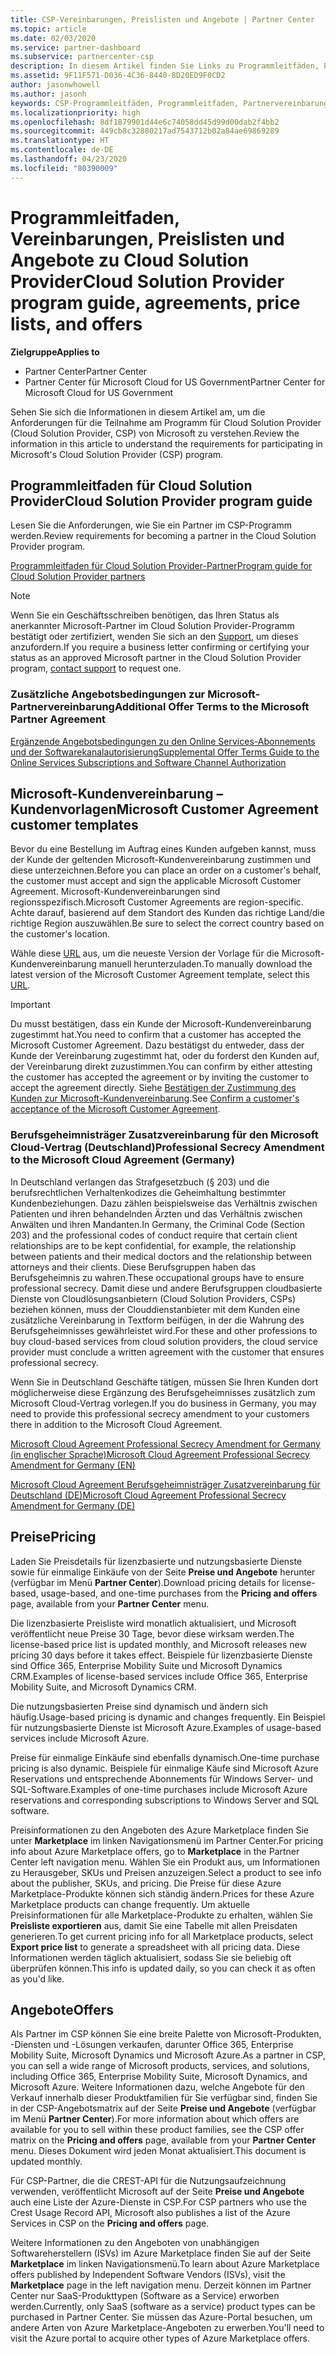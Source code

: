 ```yaml
---
title: CSP-Vereinbarungen, Preislisten und Angebote | Partner Center
ms.topic: article
ms.date: 02/03/2020
ms.service: partner-dashboard
ms.subservice: partnercenter-csp
description: In diesem Artikel finden Sie Links zu Programmleitfäden, Partnervereinbarungen, Kundenverträgen, Preislisten und Angeboten für Cloud Solution Provider.
ms.assetid: 9F11F571-D036-4C36-8440-8D20ED9F0CD2
author: jasonwhowell
ms.author: jasonh
keywords: CSP-Programmleitfäden, Programmleitfaden, Partnervereinbarungen, Kundenvereinbarung, Preislisten, Angebote
ms.localizationpriority: high
ms.openlocfilehash: 8df1879901d44e6c74058dd45d99d00dab2f4bb2
ms.sourcegitcommit: 449cb8c32880217ad7543712b02a84ae69869289
ms.translationtype: HT
ms.contentlocale: de-DE
ms.lasthandoff: 04/23/2020
ms.locfileid: "80390009"
---
```

# <a name="cloud-solution-provider-program-guide-agreements-price-lists-and-offers"></a><span data-ttu-id="959af-104">Programmleitfaden, Vereinbarungen, Preislisten und Angebote zu Cloud Solution Provider</span><span class="sxs-lookup"><span data-stu-id="959af-104">Cloud Solution Provider program guide, agreements, price lists, and offers</span></span>

<span data-ttu-id="959af-105">**Zielgruppe**</span><span class="sxs-lookup"><span data-stu-id="959af-105">**Applies to**</span></span>

-  <span data-ttu-id="959af-106">Partner Center</span><span class="sxs-lookup"><span data-stu-id="959af-106">Partner Center</span></span>
-  <span data-ttu-id="959af-107">Partner Center für Microsoft Cloud for US Government</span><span class="sxs-lookup"><span data-stu-id="959af-107">Partner Center for Microsoft Cloud for US Government</span></span>


<span data-ttu-id="959af-108">Sehen Sie sich die Informationen in diesem Artikel am, um die Anforderungen für die Teilnahme am Programm für Cloud Solution Provider (Cloud Solution Provider, CSP) von Microsoft zu verstehen.</span><span class="sxs-lookup"><span data-stu-id="959af-108">Review the information in this article to understand the requirements for participating in Microsoft's Cloud Solution Provider (CSP) program.</span></span>

## <a name="cloud-solution-provider-program-guide"></a><span data-ttu-id="959af-109">Programmleitfaden für Cloud Solution Provider</span><span class="sxs-lookup"><span data-stu-id="959af-109">Cloud Solution Provider program guide</span></span>

<span data-ttu-id="959af-110">Lesen Sie die Anforderungen, wie Sie ein Partner im CSP-Programm werden.</span><span class="sxs-lookup"><span data-stu-id="959af-110">Review requirements for becoming a partner in the Cloud Solution Provider program.</span></span>

[<span data-ttu-id="959af-111">Programmleitfaden für Cloud Solution Provider-Partner</span><span class="sxs-lookup"><span data-stu-id="959af-111">Program guide for Cloud Solution Provider partners</span></span>](https://go.microsoft.com/fwlink/p/?LinkId=617100)

>[!Note]
><span data-ttu-id="959af-112">Wenn Sie ein Geschäftsschreiben benötigen, das Ihren Status als anerkannter Microsoft-Partner im Cloud Solution Provider-Programm bestätigt oder zertifiziert, wenden Sie sich an den [Support](https://partner.microsoft.com/pcv/servicerequests/create), um dieses anzufordern.</span><span class="sxs-lookup"><span data-stu-id="959af-112">If you require a business letter confirming or certifying your status as an approved Microsoft partner in the Cloud Solution Provider program, [contact support](https://partner.microsoft.com/pcv/servicerequests/create) to request one.</span></span>

### <a name="additional-offer-terms-to-the-microsoft-partner-agreement"></a><span data-ttu-id="959af-113">Zusätzliche Angebotsbedingungen zur Microsoft-Partnervereinbarung</span><span class="sxs-lookup"><span data-stu-id="959af-113">Additional Offer Terms to the Microsoft Partner Agreement</span></span>

[<span data-ttu-id="959af-114">Ergänzende Angebotsbedingungen zu den Online Services-Abonnements und der Softwarekanalautorisierung</span><span class="sxs-lookup"><span data-stu-id="959af-114">Supplemental Offer Terms Guide to the Online Services Subscriptions and Software Channel Authorization</span></span>](https://query.prod.cms.rt.microsoft.com/cms/api/am/binary/RE3NOo7)

## <a name="microsoft-customer-agreement-customer-templates"></a><span data-ttu-id="959af-115">Microsoft-Kundenvereinbarung – Kundenvorlagen</span><span class="sxs-lookup"><span data-stu-id="959af-115">Microsoft Customer Agreement customer templates</span></span>

<span data-ttu-id="959af-116">Bevor du eine Bestellung im Auftrag eines Kunden aufgeben kannst, muss der Kunde der geltenden Microsoft-Kundenvereinbarung zustimmen und diese unterzeichnen.</span><span class="sxs-lookup"><span data-stu-id="959af-116">Before you can place an order on a customer's behalf, the customer must accept and sign the applicable Microsoft Customer Agreement.</span></span> <span data-ttu-id="959af-117">Microsoft-Kundenvereinbarungen sind regionsspezifisch.</span><span class="sxs-lookup"><span data-stu-id="959af-117">Microsoft Customer Agreements are region-specific.</span></span> <span data-ttu-id="959af-118">Achte darauf, basierend auf dem Standort des Kunden das richtige Land/die richtige Region auszuwählen.</span><span class="sxs-lookup"><span data-stu-id="959af-118">Be sure to select the correct country based on the customer's location.</span></span>

<span data-ttu-id="959af-119">Wähle diese [URL](https://aka.ms/customeragreement) aus, um die neueste Version der Vorlage für die Microsoft-Kundenvereinbarung manuell herunterzuladen.</span><span class="sxs-lookup"><span data-stu-id="959af-119">To manually download the latest version of the Microsoft Customer Agreement template, select this [URL](https://aka.ms/customeragreement).</span></span>

>[!IMPORTANT]
><span data-ttu-id="959af-120">Du musst bestätigen, dass ein Kunde der Microsoft-Kundenvereinbarung zugestimmt hat.</span><span class="sxs-lookup"><span data-stu-id="959af-120">You need to confirm that a customer has accepted the Microsoft Customer Agreement.</span></span> <span data-ttu-id="959af-121">Dazu bestätigst du entweder, dass der Kunde der Vereinbarung zugestimmt hat, oder du forderst den Kunden auf, der Vereinbarung direkt zuzustimmen.</span><span class="sxs-lookup"><span data-stu-id="959af-121">You can confirm by either attesting the customer has accepted the agreement or by inviting the customer to accept the agreement directly.</span></span> <span data-ttu-id="959af-122">Siehe [Bestätigen der Zustimmung des Kunden zur Microsoft-Kundenvereinbarung](confirm-customer-agreement.md).</span><span class="sxs-lookup"><span data-stu-id="959af-122">See [Confirm a customer's acceptance of the Microsoft Customer Agreement](confirm-customer-agreement.md).</span></span>

### <a name="professional-secrecy-amendment-to-the-microsoft-cloud-agreement-germany"></a><span data-ttu-id="959af-123">Berufsgeheimnisträger Zusatzvereinbarung für den Microsoft Cloud-Vertrag (Deutschland)</span><span class="sxs-lookup"><span data-stu-id="959af-123">Professional Secrecy Amendment to the Microsoft Cloud Agreement (Germany)</span></span>

<span data-ttu-id="959af-124">In Deutschland verlangen das Strafgesetzbuch (§ 203) und die berufsrechtlichen Verhaltenkodizes die Geheimhaltung bestimmter Kundenbeziehungen. Dazu zählen beispielsweise das Verhältnis zwischen Patienten und ihren behandelnden Ärzten und das Verhältnis zwischen Anwälten und ihren Mandanten.</span><span class="sxs-lookup"><span data-stu-id="959af-124">In Germany, the Criminal Code (Section 203) and the professional codes of conduct require that certain client relationships are to be kept confidential, for example, the relationship between patients and their medical doctors and the relationship between attorneys and their clients.</span></span> <span data-ttu-id="959af-125">Diese Berufsgruppen haben das Berufsgeheimnis zu wahren.</span><span class="sxs-lookup"><span data-stu-id="959af-125">These occupational groups have to ensure professional secrecy.</span></span> <span data-ttu-id="959af-126">Damit diese und andere Berufsgruppen cloudbasierte Dienste von Cloudlösungsanbietern (Cloud Solution Providers, CSPs) beziehen können, muss der Clouddienstanbieter mit dem Kunden eine zusätzliche Vereinbarung in Textform beifügen, in der die Wahrung des Berufsgeheimnisses gewährleistet wird.</span><span class="sxs-lookup"><span data-stu-id="959af-126">For these and other professions to buy cloud-based services from cloud solution providers, the cloud service provider must conclude a written agreement with the customer that ensures professional secrecy.</span></span>

<span data-ttu-id="959af-127">Wenn Sie in Deutschland Geschäfte tätigen, müssen Sie Ihren Kunden dort möglicherweise diese Ergänzung des Berufsgeheimnisses zusätzlich zum Microsoft Cloud-Vertrag vorlegen.</span><span class="sxs-lookup"><span data-stu-id="959af-127">If you do business in Germany, you may need to provide this professional secrecy amendment to your customers there in addition to the Microsoft Cloud Agreement.</span></span>

[<span data-ttu-id="959af-128">Microsoft Cloud Agreement Professional Secrecy Amendment for Germany (in englischer Sprache)</span><span class="sxs-lookup"><span data-stu-id="959af-128">Microsoft Cloud Agreement Professional Secrecy Amendment for Germany (EN)</span></span>](https://go.microsoft.com/fwlink/?linkid=2030827&clcid=0x409)

[<span data-ttu-id="959af-129">Microsoft Cloud Agreement Berufsgeheimnisträger Zusatzvereinbarung für Deutschland (DE)</span><span class="sxs-lookup"><span data-stu-id="959af-129">Microsoft Cloud Agreement Professional Secrecy Amendment for Germany (DE)</span></span>](https://go.microsoft.com/fwlink/?linkid=2030827&clcid=0x407)

## <a name="pricing"></a><span data-ttu-id="959af-130">Preise</span><span class="sxs-lookup"><span data-stu-id="959af-130">Pricing</span></span>

<span data-ttu-id="959af-131">Laden Sie Preisdetails für lizenzbasierte und nutzungsbasierte Dienste sowie für einmalige Einkäufe von der Seite **Preise und Angebote** herunter (verfügbar im Menü **Partner Center**).</span><span class="sxs-lookup"><span data-stu-id="959af-131">Download pricing details for license-based, usage-based, and one-time purchases from the **Pricing and offers** page, available from your **Partner Center** menu.</span></span>

<span data-ttu-id="959af-132">Die lizenzbasierte Preisliste wird monatlich aktualisiert, und Microsoft veröffentlicht neue Preise 30 Tage, bevor diese wirksam werden.</span><span class="sxs-lookup"><span data-stu-id="959af-132">The license-based price list is updated monthly, and Microsoft releases new pricing 30 days before it takes effect.</span></span> <span data-ttu-id="959af-133">Beispiele für lizenzbasierte Dienste sind Office 365, Enterprise Mobility Suite und Microsoft Dynamics CRM.</span><span class="sxs-lookup"><span data-stu-id="959af-133">Examples of license-based services include Office 365, Enterprise Mobility Suite, and Microsoft Dynamics CRM.</span></span> 

<span data-ttu-id="959af-134">Die nutzungsbasierten Preise sind dynamisch und ändern sich häufig.</span><span class="sxs-lookup"><span data-stu-id="959af-134">Usage-based pricing is dynamic and changes frequently.</span></span> <span data-ttu-id="959af-135">Ein Beispiel für nutzungsbasierte Dienste ist Microsoft Azure.</span><span class="sxs-lookup"><span data-stu-id="959af-135">Examples of usage-based services include Microsoft Azure.</span></span>

<span data-ttu-id="959af-136">Preise für einmalige Einkäufe sind ebenfalls dynamisch.</span><span class="sxs-lookup"><span data-stu-id="959af-136">One-time purchase pricing is also dynamic.</span></span> <span data-ttu-id="959af-137">Beispiele für einmalige Käufe sind Microsoft Azure Reservations und entsprechende Abonnements für Windows Server- und SQL-Software.</span><span class="sxs-lookup"><span data-stu-id="959af-137">Examples of one-time purchases include Microsoft Azure reservations and corresponding subscriptions to Windows Server and SQL software.</span></span>

<span data-ttu-id="959af-138">Preisinformationen zu den Angeboten des Azure Marketplace finden Sie unter **Marketplace** im linken Navigationsmenü im Partner Center.</span><span class="sxs-lookup"><span data-stu-id="959af-138">For pricing info about Azure Marketplace offers, go to **Marketplace** in the Partner Center left navigation menu.</span></span> <span data-ttu-id="959af-139">Wählen Sie ein Produkt aus, um Informationen zu Herausgeber, SKUs und Preisen anzuzeigen.</span><span class="sxs-lookup"><span data-stu-id="959af-139">Select a product to see info about the publisher, SKUs, and pricing.</span></span> <span data-ttu-id="959af-140">Die Preise für diese Azure Marketplace-Produkte können sich ständig ändern.</span><span class="sxs-lookup"><span data-stu-id="959af-140">Prices for these Azure Marketplace products can change frequently.</span></span> <span data-ttu-id="959af-141">Um aktuelle Preisinformationen für alle Marketplace-Produkte zu erhalten, wählen Sie **Preisliste exportieren** aus, damit Sie eine Tabelle mit allen Preisdaten generieren.</span><span class="sxs-lookup"><span data-stu-id="959af-141">To get current pricing info for all Marketplace products, select **Export price list** to generate a spreadsheet with all pricing data.</span></span> <span data-ttu-id="959af-142">Diese Informationen werden täglich aktualisiert, sodass Sie sie beliebig oft überprüfen können.</span><span class="sxs-lookup"><span data-stu-id="959af-142">This info is updated daily, so you can check it as often as you'd like.</span></span>

## <a name="offers"></a><span data-ttu-id="959af-143">Angebote</span><span class="sxs-lookup"><span data-stu-id="959af-143">Offers</span></span>

<span data-ttu-id="959af-144">Als Partner im CSP können Sie eine breite Palette von Microsoft-Produkten, -Diensten und -Lösungen verkaufen, darunter Office 365, Enterprise Mobility Suite, Microsoft Dynamics und Microsoft Azure.</span><span class="sxs-lookup"><span data-stu-id="959af-144">As a partner in CSP, you can sell a wide range of Microsoft products, services, and solutions, including Office 365, Enterprise Mobility Suite, Microsoft Dynamics, and Microsoft Azure.</span></span> <span data-ttu-id="959af-145">Weitere Informationen dazu, welche Angebote für den Verkauf innerhalb dieser Produktfamilien für Sie verfügbar sind, finden Sie in der CSP-Angebotsmatrix auf der Seite **Preise und Angebote** (verfügbar im Menü **Partner Center**).</span><span class="sxs-lookup"><span data-stu-id="959af-145">For more information about which offers are available for you to sell within these product families, see the CSP offer matrix on the **Pricing and offers** page, available from your **Partner Center** menu.</span></span> <span data-ttu-id="959af-146">Dieses Dokument wird jeden Monat aktualisiert.</span><span class="sxs-lookup"><span data-stu-id="959af-146">This document is updated monthly.</span></span>

<span data-ttu-id="959af-147">Für CSP-Partner, die die CREST-API für die Nutzungsaufzeichnung verwenden, veröffentlicht Microsoft auf der Seite **Preise und Angebote** auch eine Liste der Azure-Dienste in CSP.</span><span class="sxs-lookup"><span data-stu-id="959af-147">For CSP partners who use the Crest Usage Record API, Microsoft also publishes a list of the Azure Services in CSP on the **Pricing and offers** page.</span></span>

<span data-ttu-id="959af-148">Weitere Informationen zu den Angeboten von unabhängigen Softwareherstellern (ISVs) im Azure Marketplace finden Sie auf der Seite **Marketplace** im linken Navigationsmenü.</span><span class="sxs-lookup"><span data-stu-id="959af-148">To learn about Azure Marketplace offers published by Independent Software Vendors  (ISVs), visit the **Marketplace** page in the left navigation menu.</span></span> <span data-ttu-id="959af-149">Derzeit können im Partner Center nur SaaS-Produkttypen (Software as a Service) erworben werden.</span><span class="sxs-lookup"><span data-stu-id="959af-149">Currently, only SaaS (software as a service) product types can be purchased in Partner Center.</span></span> <span data-ttu-id="959af-150">Sie müssen das Azure-Portal besuchen, um andere Arten von Azure Marketplace-Angeboten zu erwerben.</span><span class="sxs-lookup"><span data-stu-id="959af-150">You'll need to visit the Azure portal to acquire other types of Azure Marketplace offers.</span></span>
